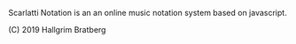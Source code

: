 Scarlatti Notation is an an online music notation system based on javascript.


(C) 2019 Hallgrim Bratberg
